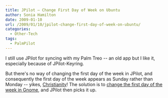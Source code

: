 ```yaml
---
title: JPilot – Change First Day of Week on Ubuntu
author: Sonia Hamilton
date: 2009-01-10
url: /2009/01/10/jpilot-change-first-day-of-week-on-ubuntu/
categories:
  - Other-Tech
tags:
  - PalmPilot
---
```

I still use JPilot for syncing with my Palm Treo -- an old app but I like it, especially because of JPilot-Keyring.

<!--more-->

But there's no way of changing the first day of the week in JPilot, and consequently the first day of the week appears as Sunday rather than Monday -- yikes, [Christianity][1]! The solution is to [change the first day of the week in Gnome][2], and JPilot then picks it up.

 [1]: http://www.cafepress.com/antireligion/639003
 [2]: http://www.snowfrog.net/2008/02/06/change-first-day-of-week-in-ubuntus-gnome-calendar/
